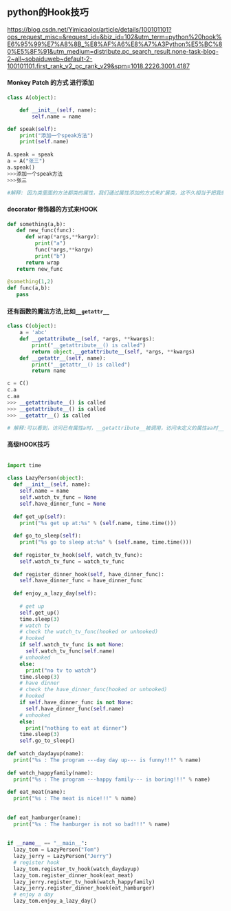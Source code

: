 ## python的Hook技巧

https://blog.csdn.net/Yimicaolor/article/details/100101101?ops_request_misc=&request_id=&biz_id=102&utm_term=python%20hook%E6%95%99%E7%A8%8B_%E8%AF%A6%E8%A7%A3Python%E5%BC%80%E5%8F%91&utm_medium=distribute.pc_search_result.none-task-blog-2~all~sobaiduweb~default-2-100101101.first_rank_v2_pc_rank_v29&spm=1018.2226.3001.4187

#### **Monkey Patch** 的方式 进行添加

```python
class A(object):

    def __init__(self, name):
        self.name = name

def speak(self):
    print("添加一个speak方法")
    print(self.name)
    
A.speak = speak
a = A("张三")
a.speak()
>>>添加一个speak方法
>>>张三

#解释: 因为类里面的方法都类的属性，我们通过属性添加的方式来扩展类，这不久相当于把我们的 speak方法挂钩到类A上面了？
```



#### decorator 修饰器的方式来HOOK

```python
def something(a,b): 
   def new_func(func):
      def wrap(*args,**kargv): 
         print("a") 
         func(*args,**kargv) 
         print("b")
      return wrap 
   return new_func
   
@something(1,2)
def func(a,b): 
   pass
```



#### 还有函数的魔法方法,比如`__getattr__`

```python
class C(object):
    a = 'abc'
    def __getattribute__(self, *args, **kwargs):
        print("__getattribute__() is called")
        return object.__getattribute__(self, *args, **kwargs)
    def __getattr__(self, name):
        print("__getattr__() is called")
        return name

c = C()
c.a
c.aa
>>> __getattribute__() is called
>>> __getattribute__() is called
>>> __getattr__() is called

# 解释:可以看到，访问已有属性a时，__getattribute__被调用，访问未定义的属性aa时__getattribute__先被调用，接着__getattr__被调用， 我们可以在__getattr__定义一些方法，来进行拓展，还有很多的魔法方法可以来进行HOOK
```







#### 高级HOOK技巧

```python

import time
 
class LazyPerson(object):
  def __init__(self, name):
    self.name = name
    self.watch_tv_func = None
    self.have_dinner_func = None
 
  def get_up(self):
    print("%s get up at:%s" % (self.name, time.time()))
 
  def go_to_sleep(self):
    print("%s go to sleep at:%s" % (self.name, time.time()))
 
  def register_tv_hook(self, watch_tv_func):
    self.watch_tv_func = watch_tv_func
 
  def register_dinner_hook(self, have_dinner_func):
    self.have_dinner_func = have_dinner_func
 
  def enjoy_a_lazy_day(self):
 
    # get up
    self.get_up()
    time.sleep(3)
    # watch tv
    # check the watch_tv_func(hooked or unhooked)
    # hooked
    if self.watch_tv_func is not None:
      self.watch_tv_func(self.name)
    # unhooked
    else:
      print("no tv to watch")
    time.sleep(3)
    # have dinner
    # check the have_dinner_func(hooked or unhooked)
    # hooked
    if self.have_dinner_func is not None:
      self.have_dinner_func(self.name)
    # unhooked
    else:
      print("nothing to eat at dinner")
    time.sleep(3)
    self.go_to_sleep()
 
def watch_daydayup(name):
  print("%s : The program ---day day up--- is funny!!!" % name)
 
def watch_happyfamily(name):
  print("%s : The program ---happy family--- is boring!!!" % name)
 
def eat_meat(name):
  print("%s : The meat is nice!!!" % name)
 
 
def eat_hamburger(name):
  print("%s : The hamburger is not so bad!!!" % name)
 
 
if __name__ == "__main__":
  lazy_tom = LazyPerson("Tom")
  lazy_jerry = LazyPerson("Jerry")
  # register hook
  lazy_tom.register_tv_hook(watch_daydayup)
  lazy_tom.register_dinner_hook(eat_meat)
  lazy_jerry.register_tv_hook(watch_happyfamily)
  lazy_jerry.register_dinner_hook(eat_hamburger)
  # enjoy a day
  lazy_tom.enjoy_a_lazy_day()
```


